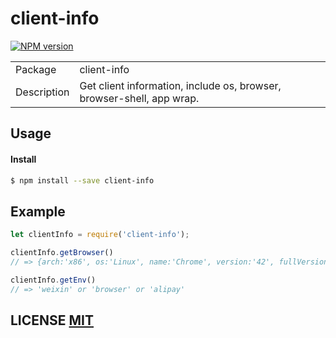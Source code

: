 # client-info
[![NPM version](https://badge.fury.io/js/client-info.png)](http://badge.fury.io/js/client-info)

<table>
<tr>
<td>Package</td><td>client-info</td>
</tr>
<tr>
<td>Description</td>
<td>Get client information, include os, browser, browser-shell, app wrap.</td>
</tr>
</table>

## Usage

#### Install

```sh
$ npm install --save client-info
```

## Example

```js
let clientInfo = require('client-info');

clientInfo.getBrowser()
// => {arch:'x86', os:'Linux', name:'Chrome', version:'42', fullVersion:'42.1246.0.12'}

clientInfo.getEnv()
// => 'weixin' or 'browser' or 'alipay'

```


## LICENSE [MIT](LICENSE)
